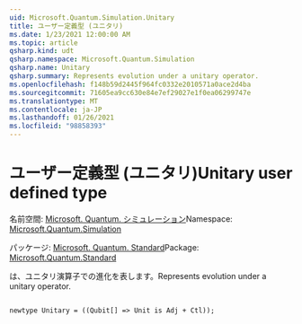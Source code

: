 ```yaml
---
uid: Microsoft.Quantum.Simulation.Unitary
title: ユーザー定義型 (ユニタリ)
ms.date: 1/23/2021 12:00:00 AM
ms.topic: article
qsharp.kind: udt
qsharp.namespace: Microsoft.Quantum.Simulation
qsharp.name: Unitary
qsharp.summary: Represents evolution under a unitary operator.
ms.openlocfilehash: f148b59d2445f964fc0332e2010571a0ace2d4ba
ms.sourcegitcommit: 71605ea9cc630e84e7ef29027e1f0ea06299747e
ms.translationtype: MT
ms.contentlocale: ja-JP
ms.lasthandoff: 01/26/2021
ms.locfileid: "98858393"
---
```

# <a name="unitary-user-defined-type"></a><span data-ttu-id="1be39-102">ユーザー定義型 (ユニタリ)</span><span class="sxs-lookup"><span data-stu-id="1be39-102">Unitary user defined type</span></span>

<span data-ttu-id="1be39-103">名前空間: [Microsoft. Quantum. シミュレーション](xref:Microsoft.Quantum.Simulation)</span><span class="sxs-lookup"><span data-stu-id="1be39-103">Namespace: [Microsoft.Quantum.Simulation](xref:Microsoft.Quantum.Simulation)</span></span>

<span data-ttu-id="1be39-104">パッケージ: [Microsoft. Quantum. Standard](https://nuget.org/packages/Microsoft.Quantum.Standard)</span><span class="sxs-lookup"><span data-stu-id="1be39-104">Package: [Microsoft.Quantum.Standard](https://nuget.org/packages/Microsoft.Quantum.Standard)</span></span>


<span data-ttu-id="1be39-105">は、ユニタリ演算子での進化を表します。</span><span class="sxs-lookup"><span data-stu-id="1be39-105">Represents evolution under a unitary operator.</span></span>

```qsharp

newtype Unitary = ((Qubit[] => Unit is Adj + Ctl));
```

